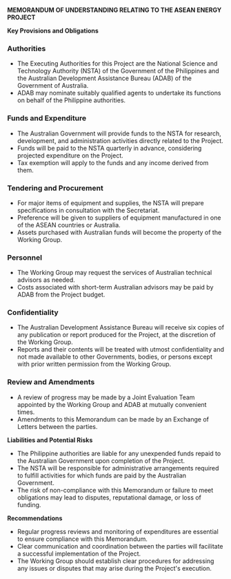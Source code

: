 **MEMORANDUM OF UNDERSTANDING RELATING TO THE ASEAN ENERGY PROJECT**

**Key Provisions and Obligations**

### Authorities

* The Executing Authorities for this Project are the National Science and Technology Authority (NSTA) of the Government of the Philippines and the Australian Development Assistance Bureau (ADAB) of the Government of Australia.
* ADAB may nominate suitably qualified agents to undertake its functions on behalf of the Philippine authorities.

### Funds and Expenditure

* The Australian Government will provide funds to the NSTA for research, development, and administration activities directly related to the Project.
* Funds will be paid to the NSTA quarterly in advance, considering projected expenditure on the Project.
* Tax exemption will apply to the funds and any income derived from them.

### Tendering and Procurement

* For major items of equipment and supplies, the NSTA will prepare specifications in consultation with the Secretariat.
* Preference will be given to suppliers of equipment manufactured in one of the ASEAN countries or Australia.
* Assets purchased with Australian funds will become the property of the Working Group.

### Personnel

* The Working Group may request the services of Australian technical advisors as needed.
* Costs associated with short-term Australian advisors may be paid by ADAB from the Project budget.

### Confidentiality

* The Australian Development Assistance Bureau will receive six copies of any publication or report produced for the Project, at the discretion of the Working Group.
* Reports and their contents will be treated with utmost confidentiality and not made available to other Governments, bodies, or persons except with prior written permission from the Working Group.

### Review and Amendments

* A review of progress may be made by a Joint Evaluation Team appointed by the Working Group and ADAB at mutually convenient times.
* Amendments to this Memorandum can be made by an Exchange of Letters between the parties.

**Liabilities and Potential Risks**

* The Philippine authorities are liable for any unexpended funds repaid to the Australian Government upon completion of the Project.
* The NSTA will be responsible for administrative arrangements required to fulfill activities for which funds are paid by the Australian Government.
* The risk of non-compliance with this Memorandum or failure to meet obligations may lead to disputes, reputational damage, or loss of funding.

**Recommendations**

* Regular progress reviews and monitoring of expenditures are essential to ensure compliance with this Memorandum.
* Clear communication and coordination between the parties will facilitate a successful implementation of the Project.
* The Working Group should establish clear procedures for addressing any issues or disputes that may arise during the Project's execution.